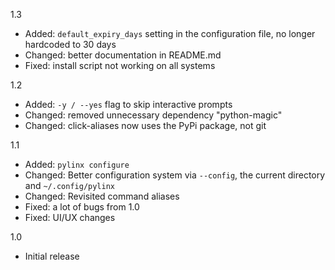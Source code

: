 1.3
- Added: `default_expiry_days` setting in the configuration file, no longer hardcoded to 30 days
- Changed: better documentation in README.md
- Fixed: install script not working on all systems

1.2
- Added: `-y / --yes` flag to skip interactive prompts
- Changed: removed unnecessary dependency "python-magic"
- Changed: click-aliases now uses the PyPi package, not git

1.1
- Added: `pylinx configure`
- Changed: Better configuration system via `--config`, the current directory and `~/.config/pylinx`
- Changed: Revisited command aliases
- Fixed: a lot of bugs from 1.0
- Fixed: UI/UX changes

1.0
- Initial release
